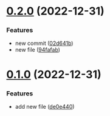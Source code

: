 # [0.2.0](https://github.com/JayNg96/CICD-Pipeline/compare/v0.1.0...v0.2.0) (2022-12-31)


### Features

* new commit ([02d641b](https://github.com/JayNg96/CICD-Pipeline/commit/02d641bc48b0ea8a87310c5e6078476e67525cc3))
* new file ([94fafab](https://github.com/JayNg96/CICD-Pipeline/commit/94fafab8a7a36d5ffb218039006b921f566e0a71))



# [0.1.0](https://github.com/JayNg96/CICD-Pipeline/compare/de0e44080a230da1121ca29aa929b21429898fb6...v0.1.0) (2022-12-31)


### Features

* add new file ([de0e440](https://github.com/JayNg96/CICD-Pipeline/commit/de0e44080a230da1121ca29aa929b21429898fb6))



